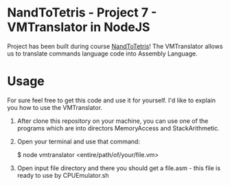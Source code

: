 # NandToTetris - Project 7 - VMTranslator in NodeJS

Project has been built during course [NandToTetris](https://www.nand2tetris.org/)!
The VMTranslator allows us to translate commands language code into Assembly Language.

# Usage

For sure feel free to get this code and use it for yourself. I'd like to explain you how to use the VMTranslator.

1.  After clone this repository on your machine, you can use one of the programs which are into directors MemoryAccess and StackArithmetic.
2.  Open your terminal and use that command:

    $ node vmtranslator <entire/path/of/your/file.vm>

3.  Open input file directory and there you should get a file.asm - this file is ready to use by CPUEmulator.sh

